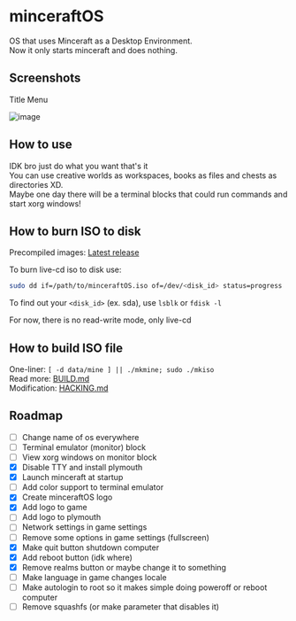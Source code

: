 # minceraftOS

OS that uses Minceraft as a Desktop Environment. \
Now it only starts minceraft and does nothing.

## Screenshots

Title Menu

![image](https://github.com/user-attachments/assets/6895b0e6-5770-4144-82e5-68b5c87284b2)

## How to use

IDK bro just do what you want that's it \
You can use creative worlds as workspaces, books as files and chests as directories XD. \
Maybe one day there will be a terminal blocks that could run commands and start xorg windows!

## How to burn ISO to disk

Precompiled images: [Latest release](https://github.com/MeexReay/minceraftOS/releases/latest)

To burn live-cd iso to disk use:

```bash
sudo dd if=/path/to/minceraftOS.iso of=/dev/<disk_id> status=progress
```

To find out your `<disk_id>` (ex. sda), use `lsblk` or `fdisk -l`

For now, there is no read-write mode, only live-cd

## How to build ISO file

One-liner: `[ -d data/mine ] || ./mkmine; sudo ./mkiso` \
Read more: [BUILD.md](https://github.com/MeexReay/minceraftOS/blob/main/BUILD.md) \
Modification: [HACKING.md](https://github.com/MeexReay/minceraftOS/blob/main/HACKING.md)

## Roadmap

- [ ] Change name of os everywhere
- [ ] Terminal emulator (monitor) block
- [ ] View xorg windows on monitor block
- [x] Disable TTY and install plymouth
- [x] Launch minceraft at startup
- [ ] Add color support to terminal emulator
- [x] Create minceraftOS logo
- [x] Add logo to game
- [ ] Add logo to plymouth
- [ ] Network settings in game settings
- [ ] Remove some options in game settings (fullscreen)
- [x] Make quit button shutdown computer
- [x] Add reboot button (idk where)
- [x] Remove realms button or maybe change it to something
- [ ] Make language in game changes locale
- [ ] Make autologin to root so it makes simple doing poweroff or reboot computer
- [ ] Remove squashfs (or make parameter that disables it)
